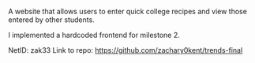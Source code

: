 A website that allows users to enter quick college recipes and view those entered by other students.

I implemented a hardcoded frontend for milestone 2.

NetID: zak33
Link to repo: https://github.com/zachary0kent/trends-final
